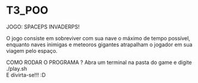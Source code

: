 # T3_POO

JOGO: SPACEPS INVADERPS!

O jogo consiste em sobreviver com sua nave o máximo de tempo possível,
enquanto naves inimigas e meteoros gigantes atrapalham o jogador em sua viagem pelo espaço.

COMO RODAR O PROGRAMA ?		Abra um terminal na pasta do game e digite ./play.sh   
							E divirta-se!!! :D
						